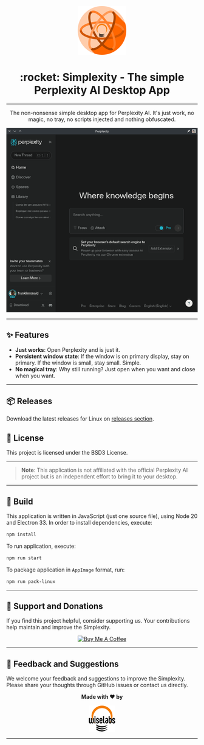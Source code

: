 
<p align="center">
  <img src="./img/icon.svg" width="128" alt="Simplexity Logo" width=600px>
</p>

<h1 align="center">:rocket: Simplexity - The simple Perplexity AI Desktop App</h1>

---

<p align="center">
  The non-nonsense simple desktop app for Perplexity AI. It's just work, no magic, no tray, no scripts injected and nothing obfuscated.
</p>

<p align="center">
  <img src="./img/screenshot.png" alt="App Screenshot">
</p>

---

## :sparkles: Features

- **Just works**: Open Perplexity and is just it.
- **Persistent window state**: If the window is on primary display, stay on primary. If the window is small, stay small. Simple.
- **No magical tray**: Why still running? Just open when you want and close when you want.

---

## :package: Releases

Download the latest releases for Linux on [releases section](https://github.com/Wiselabs/simplexity/releases).

## :scroll: License

This project is licensed under the BSD3 License.

---
> **Note**: This application is not affiliated with the official Perplexity AI project but is an independent effort to bring it to your desktop.

---

## :hammer: Build
This application is written in JavaScript (just one source file), using Node 20 and Electron 33. In order to install dependencies, execute:

```sh
npm install
```

To run application, execute:

```sh
npm run start
```

To package application in `AppImage` format, run:

```sh
npm run pack-linux
```

---

## :call_me_hand: Support and Donations

If you find this project helpful, consider supporting us. Your contributions help maintain and improve the Simplexity.

<p align="center">
  <a href="https://www.buymeacoffee.com/franklin8" target="_blank"><img src="https://cdn.buymeacoffee.com/buttons/v2/default-yellow.png" alt="Buy Me A Coffee" style="height: 60px !important;width: 217px !important;" ></a>
</p>

---

## :handshake: Feedback and Suggestions

We welcome your feedback and suggestions to improve the Simplexity. Please share your thoughts through GitHub issues or contact us directly.

<div align="center">
  <p><b>Made with ❤️ by</b></p>
  <a href="https://www.wiselabs.com.br/">
    <img src="./img/logo_wiselabs.svg" alt="Made with love by Wiselabs" width="70px">
  </a>
</div>

---